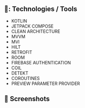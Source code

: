 ## 🚀: Technologies / Tools

- KOTLIN
- JETPACK COMPOSE
- CLEAN ARCHITECTURE
- MVVM
- MVI
- HILT
- RETROFIT
- ROOM
- FIREBASE AUTHENTICATION
- COIL
- DETEKT
- COROUTINES
- PREVIEW PARAMETER PROVIDER

## 📸 Screenshots

